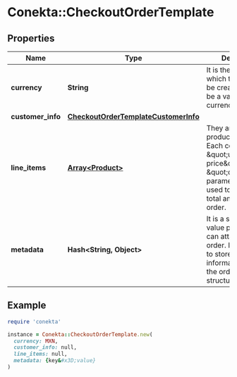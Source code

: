 # Conekta::CheckoutOrderTemplate

## Properties

| Name | Type | Description | Notes |
| ---- | ---- | ----------- | ----- |
| **currency** | **String** | It is the currency in which the order will be created. It must be a valid ISO 4217 currency code. |  |
| **customer_info** | [**CheckoutOrderTemplateCustomerInfo**](CheckoutOrderTemplateCustomerInfo.md) |  | [optional] |
| **line_items** | [**Array&lt;Product&gt;**](Product.md) | They are the products to buy. Each contains the \&quot;unit price\&quot; and \&quot;quantity\&quot; parameters that are used to calculate the total amount of the order. |  |
| **metadata** | **Hash&lt;String, Object&gt;** | It is a set of key-value pairs that you can attach to the order. It can be used to store additional information about the order in a structured format. | [optional] |

## Example

```ruby
require 'conekta'

instance = Conekta::CheckoutOrderTemplate.new(
  currency: MXN,
  customer_info: null,
  line_items: null,
  metadata: {key&#x3D;value}
)
```

